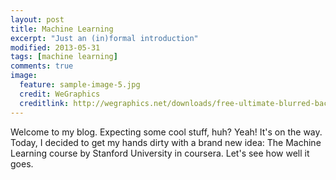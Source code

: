 ```yaml
---
layout: post
title: Machine Learning
excerpt: "Just an (in)formal introduction"
modified: 2013-05-31
tags: [machine learning]
comments: true
image:
  feature: sample-image-5.jpg
  credit: WeGraphics
  creditlink: http://wegraphics.net/downloads/free-ultimate-blurred-background-pack/
---
```


Welcome to my blog. Expecting some cool stuff, huh? Yeah! It's on the way.
Today, I decided to get my hands dirty with a brand new idea: The Machine Learning course by Stanford University in coursera. Let's see how well it goes.